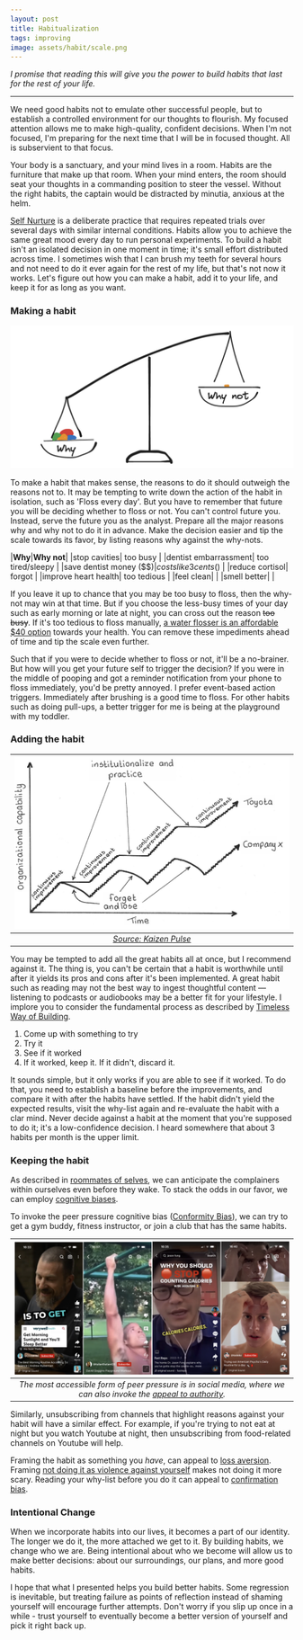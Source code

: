 ```yaml
---
layout: post
title: Habitualization
tags: improving
image: assets/habit/scale.png
---
```

_I promise that reading this will give you the power to build habits that last for the rest of your life._

___

We need good habits not to emulate other successful people, but to establish a controlled environment for our thoughts to flourish. My focused attention allows me to make high-quality, confident decisions. When I'm not focused, I'm preparing for the next time that I will be in focused thought. All is subservient to that focus. 

Your body is a sanctuary, and your mind lives in a room. Habits are the furniture that make up that room. When your mind enters, the room should seat your thoughts in a commanding position to steer the vessel. Without the right habits, the captain would be distracted by minutia, anxious at the helm.

[Self Nurture](/empirical-method-for-self-nurture) is a deliberate practice that requires repeated trials over several days with similar internal conditions. Habits allow you to achieve the same great mood every day to run personal experiments. To build a habit isn't an isolated decision in one moment in time; it's small effort distributed across time. I sometimes wish that I can brush my teeth for several hours and not need to do it ever again for the rest of my life, but that's not now it works. Let's figure out how you can make a habit, add it to your life, and keep it for as long as you want.

### Making a habit

![scale](assets/habit/scale.png)

To make a habit that makes sense, the reasons to do it should outweigh the reasons not to. It may be tempting to write down the action of the habit in isolation, such as 'Floss every day'. But you have to remember that future you will be deciding whether to floss or not. You can't control future you. Instead, serve the future you as the analyst. Prepare all the major reasons why and why not to do it in advance. Make the decision easier and tip the scale towards its favor, by listing reasons why against the why-nots.

|__Why__|__Why not__|
|stop cavities| too busy |
|dentist embarrassment| too tired/sleepy |
|save dentist money ($$$) | costs like 3 cents ($) |
|reduce cortisol| forgot |
|improve heart health| too tedious |
|feel clean| |
|smell better| |

If you leave it up to chance that you may be too busy to floss, then the why-not may win at that time. But if you choose the less-busy times of your day such as early morning or late at night, you can cross out the reason <s>too busy</s>. If it's too tedious to floss manually, [a water flosser is an affordable $40 option](https://www.amazon.ca/Portable-Flossers-Bitvae-Cleaning-Cordless/dp/B0BQJ1JBT4/ref=sr_1_6?crid=1B08ZH7WTMRVD&keywords=water+flosser&qid=1686876409&sprefix=water+flosse%2Caps%2C176&sr=8-6) towards your health. You can remove these impediments ahead of time and tip the scale even further. 

Such that if you were to decide whether to floss or not, it'll be a no-brainer. But how will you get your future self to trigger the decision? If you were in the middle of pooping and got a reminder notification from your phone to floss immediately, you'd be pretty annoyed. I prefer event-based action triggers. Immediately after brushing is a good time to floss. For other habits such as doing pull-ups, a better trigger for me is being at the playground with my toddler.

### Adding the habit

|![kaizen-pulse](assets/habit/kaizen-pulse.jpg)|
|:--:| 
|_[Source: Kaizen Pulse](https://sites.google.com/a/scrumplop.org/published-patterns/product-organization-pattern-language/kaizen-pulse)_|

You may be tempted to add all the great habits all at once, but I recommend against it. The thing is, you can't be certain that a habit is worthwhile until after it yields its pros and cons after it's been implemented. A great habit such as reading may not the best way to ingest thoughtful content — listening to podcasts or audiobooks may be a better fit for your lifestyle. I implore you to consider the fundamental process as described by [Timeless Way of Building](https://en.wikipedia.org/wiki/The_Timeless_Way_of_Building). 

1. Come up with something to try
2. Try it
3. See if it worked
4. If it worked, keep it. If it didn't, discard it.

It sounds simple, but it only works if you are able to see if it worked. To do that, you need to establish a baseline before the improvements, and compare it with after the habits have settled. If the habit didn't yield the expected results, visit the why-list again and re-evaluate the habit with a clar mind. Never decide against a habit at the moment that you're supposed to do it; it's a low-confidence decision. I heard somewhere that about 3 habits per month is the upper limit.

### Keeping the habit

As described in [roommates of selves](/roommates-of-selves), we can anticipate the complainers within ourselves even before they wake. To stack the odds in our favor, we can employ [cognitive biases](https://en.wikipedia.org/wiki/Cognitive_bias). 

To invoke the peer pressure cognitive bias ([Conformity Bias](https://www.youtube.com/watch?v=h9McrEaovuM)), we can try to get a gym buddy, fitness instructor, or join a club that has the same habits.

|![media](assets/habit/media.png)|
|:--:| 
|_The most accessible form of peer pressure is in social media, where we can also invoke the [appeal to authority](https://en.wikipedia.org/wiki/Argument_from_authority)._|

Similarly, unsubscribing from channels that highlight reasons against your habit will have a similar effect. For example, if you're trying to not eat at night but you watch Youtube at night, then unsubscribing from food-related channels on Youtube will help.

Framing the habit as something you _have_, can appeal to [loss aversion](https://thedecisionlab.com/biases/loss-aversion). Framing [not doing it as violence against yourself](https://www.youtube.com/shorts/49s7F2H0e7I) makes not doing it more scary. Reading your why-list before you do it can appeal to [confirmation bias](https://fs.blog/confirmation-bias).

### Intentional Change

When we incorporate habits into our lives, it becomes a part of our identity. The longer we do it, the more attached we get to it. By building habits, we change who we are. Being intentional about who we become will allow us to make better decisions: about our surroundings, our plans, and more good habits.

I hope that what I presented helps you build better habits. Some regression is inevitable, but treating failure as points of reflection instead of shaming yourself will encourage further attempts. Don't worry if you slip up once in a while - trust yourself to eventually become a better version of yourself and pick it right back up.

















